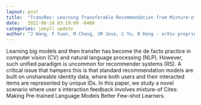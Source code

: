 ```yaml
---
layout: post
title:  "TransRec: Learning Transferable Recommendation from Mixture-of-Modality Feedback"
date:   2022-06-18 03:19:09 -0400
categories: jekyll update
author: "J Wang, F Yuan, M Cheng, JM Jose, C Yu, B Kong - arXiv preprint arXiv , 2022"
---
```

Learning big models and then transfer has become the de facto practice in computer vision (CV) and natural language processing (NLP). However, such unified paradigm is uncommon for recommender systems (RS). A critical issue that hampers this is that standard recommendation models are built on unshareable identity data, where both users and their interacted items are represented by unique IDs. In this paper, we study a novel scenario where user s interaction feedback involves mixture-of 
Cites: Making Pre-trained Language Models Better Few-shot Learners
